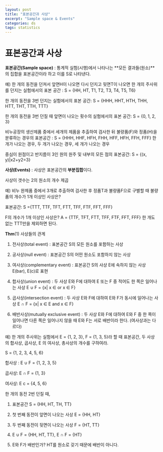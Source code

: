 ```yaml
---
layout: post
title: "표본공간과 사상"
excerpt: "Sample space & Events"
categories: ds
tags: statistics
---
```






# 표본공간과 사상

**표본공간(Sample space)** : 통계적 실험(시행)에서 나타나는 **모든 결과들(원소)**의 집합을 표본공간이라 하고 이를 S로 나타낸다.

예) 한 개의 동전을 던져서 앞면H이 나오면 다시 던지고 뒷면T이 나오면 한 개의 주사위를 던지는 실험에서의 표본 공간 : S = {HH, HT, T1, T2, T3, T4, T5, T6}

한 개의 동전을 3번 던지는 실험에서의 표본 공간: S = {HHH, HHT, HTH, THH, HTT, THT, TTH, TTT}

한 개의 동전을 3번 던질 때 앞면이 나오는 횟수의 실험에서의 표본 공간: S = {0, 1, 2, 3}

비누공장의 생산제품 중에서 세개의 제품을 추출하여 검사한 뒤 불량품(F)와 정품(H)을 분류하는 경우의 표본공간 : S = {HHH, HHF, HFH, FHH, HFF, HFH, FFH, FFF} 한 개가 나오는 경우, 두 개가 나오는 경우, 세 개가 나오는 경우

중심이 원점이고 반지름이 3인 원의 원주 및 내부의 모든 점의 표본공간: S = {(x, y)|x2+y2=3}



**사상(Events)** : 사상은 표본공간의 **부분집합**이다. 

사상이 갯수는 2의 원소의 개수 제곱

예) 비누 완제품 중에서 3개로 추출하여 검사한 후 정품T과 불량품F으로 구별할 때 불량품의 개수가 1개 이상인 사상은?

표본공간: S ={TTT, TTF, TFT, FTT, TFF, FTF, FFT, FFF}

F의 개수가 1개 이상인 사상은? A = {TTF, TFT, FTT, TFF, FTF, FFT, FFF} 한 개도 없는 TTT만을 제외하면 된다.



**Thm**(1) 사상들의 관계

1) 전사상(total event) : 표본공간 S의 모든 원소를 포함하는 사상

2) 공사상(null event) : 표본공간 S의 어떤 원소도 포함하지 않는 사상

3) 여사상(complementary event) : 표본공간 S의 사상 E에 속하지 않는 사상 E(bar), E(c)로 표현

4) 합사상(union event) : 두 사상 E와 F에 대하여 E 또는 F 중 적어도 한 쪽은 일어나는 사상 E ∪ F = {x| x ∈ or x ∈ F} 

5) 곱사상(intersection event) : 두 사상 E와 F에 대하여 E와 F가 동시에 일어나는 사상 E ∩ F = {x| x ∈ E and x ∈ F}

6) 배반사상(mutually exclusive event) : 두 사상 E와 F에 대하여 E와 F 중 한 쪽이 일어나면 다른 쪽은 일어나지 않을 때 E와 F는 서로 배반이라 한다. (여사상과는 다르다)



예) 한 개의 주사위는 실험에서 E = {1, 2, 3}, F = {1, 3, 5}라 할 때 표본공간, 두 사상의 합사상, 곱사상, E 의 여사상, 총사상의 개수를 구하여라.

S = {1, 2, 3, 4, 5, 6}

합사상 : E ∪ F = {1, 2, 3, 5}

곱사상:  E ∩ F = {1, 3}

여사상: E c = {4, 5, 6}

한 개의 동전 2번 던질 때,

1) 표본공간 S = {HH, HT, TH, TT}

2) 첫 번째 동전이 앞면이 나오는 사상 E = {HH, HT}

3) 두 번째 동전이 뒷면이 나오는 사상 F = {HT, TT}

4) E ∪ F = {HH, HT, TT}, E ∩ F = {HT}

5) E와 F가 배반인가? HT를 원소로 갖기 때문에 배반이 아니다.